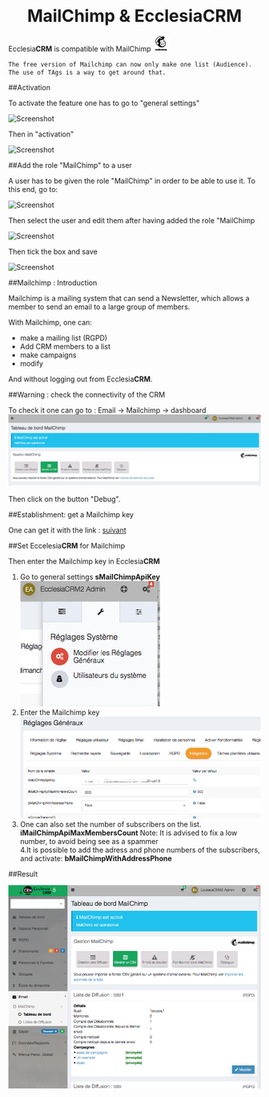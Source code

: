 
# <center><big>MailChimp & Ecclesia**CRM** </big></center>

Ecclesia**CRM** is compatible with MailChimp ![Screenshot](../../img/mailchimp/Mailchimp.png)

```
The free version of Mailchimp can now only make one list (Audience).   
The use of TAgs is a way to get around that. 
```


##Activation

To activate the feature one has to go to "general settings" 

![Screenshot](/img/settings/generalsettings.png)

Then in "activation" 

![Screenshot](/img/settings/mailchimpactivation.png)


##Add the role "MailChimp" to a user 

A user has to be given the role "MailChimp" in order to be able to use it. 
To this end, go to: 

![Screenshot](/img/settings/usersettings.png)

Then select the user and edit them after having added the role "MailChimp 

![Screenshot](/img/settings/usersettingsedit.png)

Then tick the box and save 

![Screenshot](/img/settings/usersettingseditmailchimp.png)


##Mailchimp : Introduction

Mailchimp is a mailing system that can send a Newsletter, which allows a member to send an email to a large group of members. 

With Mailchimp, one can: 

* make a mailing list (RGPD) 
* Add CRM members to a list 
* make campaigns
* modify 

And without logging out from Ecclesia**CRM**.

##Warning : check the connectivity of the CRM 

To check it one can go to : Email -> Mailchimp -> dashboard <br>![Screenshot](../../img/mailchimp/debog.png)

Then click on the button "Debug".


##Establishment: get a Mailchimp key 

One can get it with the link :  [suivant](https://mailchimp.com)

##Set Eccelesia**CRM** for Mailchimp

Then enter the Mailchimp key in Ecclesia**CRM**

1. Go to general settings **sMailChimpApiKey** <br>![Screenshot](../../img/mailchimp/settings.png)
2. Enter the Mailchimp key <br>![Screenshot](../../img/mailchimp/integration.png)
3. One can also set the number of subscribers on the list. **iMailChimpApiMaxMembersCount** 
Note: It is advised to fix a low number, to avoid being see as a spammer  
4.It is possible to add the adress and phone numbers of the subscribers, and activate: **bMailChimpWithAddressPhone**


##Result

![Screenshot](../../img/mailchimp/mailchimpdashboard.png)


